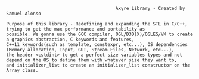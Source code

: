                                              Axyre Library - Created by Samuel Alonso

	Purpose of this library - Redefining and expanding the STL in C/C++, trying to get the max performance and portability as
	possible. We gonna use the GCC compiler, OGL/D3D(X)/OGLES/VK to create a graphics abstraction, C keywords and features, 
	C++11 keywords(such as template, constexpr, etc...), OS dependencies (Memory allocation, Input, GUI, Stream Files, Network, etc...),
	the header <cstdint> to get a perfect size variables types and not depend on the OS to define them with whatever size they want to,
	and initializer_list to create an initializer_list constructor on the Array class.
